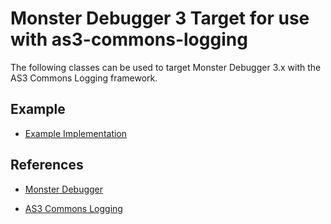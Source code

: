 Monster Debugger 3 Target for use with as3-commons-logging
================================

The following classes can be used to target Monster Debugger 3.x with the AS3 Commons Logging framework.

Example
-------------------------

* [Example Implementation](https://github.com/ReDrUm/as3-commons-logging/blob/master/example/)


References
-------------------------

* [Monster Debugger](http://demonsterdebugger.com)

* [AS3 Commons Logging](http://www.as3commons.org/as3-commons-logging/)